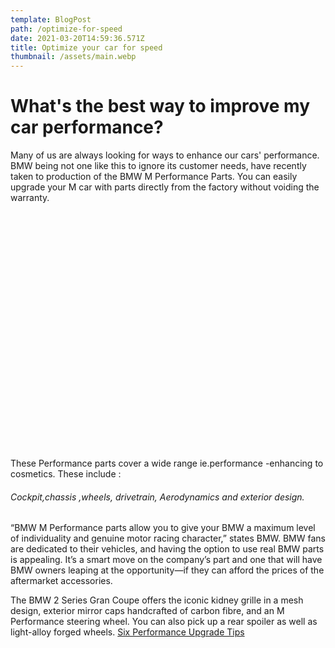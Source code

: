 ```yaml
---
template: BlogPost
path: /optimize-for-speed
date: 2021-03-20T14:59:36.571Z
title: Optimize your car for speed
thumbnail: /assets/main.webp
---
```

#  What's the best way to improve my car performance?
Many of us are always looking for ways to enhance our cars' performance. BMW being not one like this to ignore its customer needs, have recently taken to production of the BMW M Performance Parts. You can easily upgrade your M car with parts directly from the factory without voiding the warranty.
 
<div class ="container"><!__![](/assets/engine1.webp)__></div>
<style>
.container {
    width:98%;
    padding-bottom:73%;
    background-image:url(/assets/bmw-car.webp);
    background-repeat:no-repeat;
    background-size:cover;
    background-position-x: center;
    border-radius: 20px;
    margin:20px 0;
}

</style>

These Performance parts cover a wide range ie.performance -enhancing to cosmetics. These include : 
######  Cockpit,chassis ,wheels, drivetrain, Aerodynamics and exterior design.
“BMW M Performance parts allow you to give your BMW a maximum level of individuality and genuine motor racing character,” states BMW. BMW fans are dedicated to their vehicles, and having the option to use real BMW parts is appealing. It’s a smart move on the company’s part and one that will have BMW owners leaping at the opportunity—if they can afford the prices of the aftermarket accessories.
<script async src="https://pagead2.googlesyndication.com/pagead/js/adsbygoogle.js?client=ca-pub-9428197784618612"
     crossorigin="anonymous"></script>
<ins class="adsbygoogle"
     style="display:block; text-align:center;"
     data-ad-layout="in-article"
     data-ad-format="fluid"
     data-ad-client="ca-pub-9428197784618612"
     data-ad-slot="3748545571"></ins>
<script>
     (adsbygoogle = window.adsbygoogle || []).push({});
</script>




The BMW 2 Series Gran Coupe offers the iconic kidney grille in a mesh design, exterior mirror caps handcrafted of carbon fibre, and an M Performance steering wheel. You can also pick up a rear spoiler as well as light-alloy forged wheels.
[Six Performance Upgrade Tips](/six-performance-improvement-tips)

